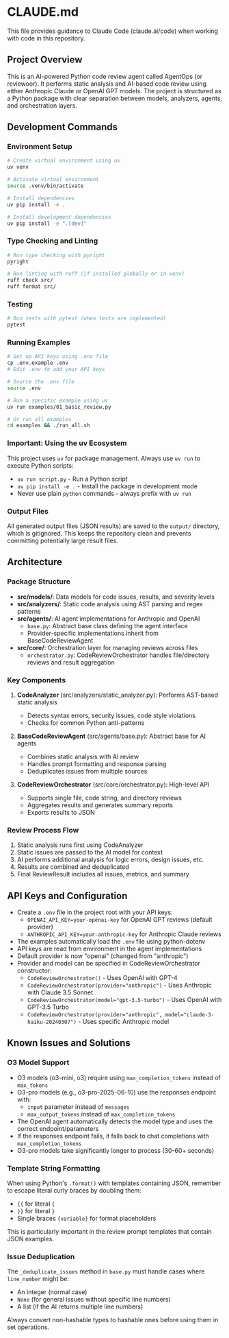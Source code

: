 # CLAUDE.md

This file provides guidance to Claude Code (claude.ai/code) when working with code in this repository.

## Project Overview
This is an AI-powered Python code review agent called AgentOps (or reviewoor). It performs static analysis and AI-based code review using either Anthropic Claude or OpenAI GPT models. The project is structured as a Python package with clear separation between models, analyzers, agents, and orchestration layers.

## Development Commands

### Environment Setup
```bash
# Create virtual environment using uv
uv venv

# Activate virtual environment
source .venv/bin/activate

# Install dependencies
uv pip install -e .

# Install development dependencies
uv pip install -e ".[dev]"
```

### Type Checking and Linting
```bash
# Run type checking with pyright
pyright

# Run linting with ruff (if installed globally or in venv)
ruff check src/
ruff format src/
```

### Testing
```bash
# Run tests with pytest (when tests are implemented)
pytest
```

### Running Examples
```bash
# Set up API keys using .env file
cp .env.example .env
# Edit .env to add your API keys

# Source the .env file
source .env

# Run a specific example using uv
uv run examples/01_basic_review.py

# Or run all examples
cd examples && ./run_all.sh
```

### Important: Using the uv Ecosystem
This project uses `uv` for package management. Always use `uv run` to execute Python scripts:
- `uv run script.py` - Run a Python script
- `uv pip install -e .` - Install the package in development mode
- Never use plain `python` commands - always prefix with `uv run`

### Output Files
All generated output files (JSON results) are saved to the `output/` directory, which is gitignored. This keeps the repository clean and prevents committing potentially large result files.

## Architecture

### Package Structure

- **src/models/**: Data models for code issues, results, and severity levels
- **src/analyzers/**: Static code analysis using AST parsing and regex patterns
- **src/agents/**: AI agent implementations for Anthropic and OpenAI
  - `base.py`: Abstract base class defining the agent interface
  - Provider-specific implementations inherit from BaseCodeReviewAgent
- **src/core/**: Orchestration layer for managing reviews across files
  - `orchestrator.py`: CodeReviewOrchestrator handles file/directory reviews and result aggregation

### Key Components

1. **CodeAnalyzer** (src/analyzers/static_analyzer.py): Performs AST-based static analysis
   - Detects syntax errors, security issues, code style violations
   - Checks for common Python anti-patterns

2. **BaseCodeReviewAgent** (src/agents/base.py): Abstract base for AI agents
   - Combines static analysis with AI review
   - Handles prompt formatting and response parsing
   - Deduplicates issues from multiple sources

3. **CodeReviewOrchestrator** (src/core/orchestrator.py): High-level API
   - Supports single file, code string, and directory reviews
   - Aggregates results and generates summary reports
   - Exports results to JSON

### Review Process Flow

1. Static analysis runs first using CodeAnalyzer
2. Static issues are passed to the AI model for context
3. AI performs additional analysis for logic errors, design issues, etc.
4. Results are combined and deduplicated
5. Final ReviewResult includes all issues, metrics, and summary

## API Keys and Configuration

- Create a `.env` file in the project root with your API keys:
  - `OPENAI_API_KEY=your-openai-key` for OpenAI GPT reviews (default provider)
  - `ANTHROPIC_API_KEY=your-anthropic-key` for Anthropic Claude reviews
- The examples automatically load the `.env` file using python-dotenv
- API keys are read from environment in the agent implementations
- Default provider is now "openai" (changed from "anthropic")
- Provider and model can be specified in CodeReviewOrchestrator constructor:
  - `CodeReviewOrchestrator()` - Uses OpenAI with GPT-4
  - `CodeReviewOrchestrator(provider="anthropic")` - Uses Anthropic with Claude 3.5 Sonnet
  - `CodeReviewOrchestrator(model="gpt-3.5-turbo")` - Uses OpenAI with GPT-3.5 Turbo
  - `CodeReviewOrchestrator(provider="anthropic", model="claude-3-haiku-20240307")` - Uses specific Anthropic model

## Known Issues and Solutions

### O3 Model Support
- O3 models (o3-mini, o3) require using `max_completion_tokens` instead of `max_tokens`
- O3-pro models (e.g., o3-pro-2025-06-10) use the responses endpoint with:
  - `input` parameter instead of `messages`
  - `max_output_tokens` instead of `max_completion_tokens`
- The OpenAI agent automatically detects the model type and uses the correct endpoint/parameters
- If the responses endpoint fails, it falls back to chat completions with `max_completion_tokens`
- O3-pro models take significantly longer to process (30-60+ seconds)

### Template String Formatting
When using Python's `.format()` with templates containing JSON, remember to escape literal curly braces by doubling them:
- `{{` for literal `{`
- `}}` for literal `}`
- Single braces `{variable}` for format placeholders

This is particularly important in the review prompt templates that contain JSON examples.

### Issue Deduplication
The `_deduplicate_issues` method in `base.py` must handle cases where `line_number` might be:
- An integer (normal case)
- `None` (for general issues without specific line numbers)
- A list (if the AI returns multiple line numbers)

Always convert non-hashable types to hashable ones before using them in set operations.

